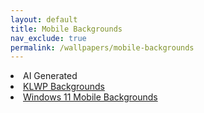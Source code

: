 ```yaml
---
layout: default
title: Mobile Backgrounds
nav_exclude: true
permalink: /wallpapers/mobile-backgrounds
---
```


<div class="card">
  <div class="container">
  <lu>
    <li class="text-delta"><a href="https://the-back-room.github.io/wallpapers/mobile-backgrounds/ai"></a>AI Generated</li>
    <li class="text-delta"><a href="https://the-back-room.github.io/wallpapers/mobile-backgrounds/klwp-backgrounds">KLWP Backgrounds</a></li>
    <li class="text-delta"><a href="https://the-back-room.github.io/wallpapers/mobile-backgrounds/windows-11-backgrounds">Windows 11 Mobile Backgrounds</a></li>
  </lu>
  </div>
</div>
